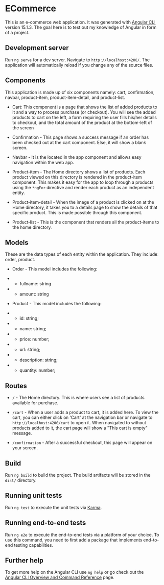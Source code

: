 # ECommerce

This is an e-commerce web application. It was generated with [Angular CLI](https://github.com/angular/angular-cli) version 15.1.3. The goal here is to test out my knowledge of Angular in form of a project.

## Development server

Run `ng serve` for a dev server. Navigate to `http://localhost:4200/`. The application will automatically reload if you change any of the source files.

## Components
This application is made up of six components namely: cart, confirmation, navbar, product-item, product-item-detail, and product-list.

- Cart: This component is a page that shows the list of added products to it and a way to process purchase (or checkout). You will see the added products to cart on the left, a form requiring the user fills his/her details to checkout, and the total amount of the product at the bottom-left of the screen

- Confirmation -  This page shows a success message if an order has been checked out at the cart component. Else, it will show a blank screen.

- Navbar -  It is the located in the app component and allows easy navigation within the web app.

- Product-item - The Home directory shows a list of products. Each product viewed on this directory is rendered in the product-item component. This makes it easy for the app to loop through a products using the `*ngFor` directive and render each product as an independent entity.

- Product-item-detail -  When the image of a product is clicked on at the Home directory, it takes you to a details page to show the details of that specific product. This is made possible through this component.

- Product-list - This is the component that renders all the product-items to the home directory.

## Models

These are the data types of each entity within the application. They include: order, product.

- Order - This model includes the following:
- - fullname: string
- - amount: string

- Product - This model includes the following:
- - id: string;
- - name: string;
- - price: number;
- - url: string;
- - description: string;
- - quantity: number;

## Routes

- `/` - The Home directory. This is where users see a list of products available for purchase.

- `/cart` - When a user adds a product to cart, it is added here. To view the cart, you can either click on 'Cart' at the navigation bar or navigate to `http://localhost:4200/cart` to open it. When navigated to without products added to it, the cart page will show a "This cart is empty" message.

- `/confirmation` -  After a successful checkout, this page will appear on your screen.



## Build

Run `ng build` to build the project. The build artifacts will be stored in the `dist/` directory.

## Running unit tests

Run `ng test` to execute the unit tests via [Karma](https://karma-runner.github.io).

## Running end-to-end tests

Run `ng e2e` to execute the end-to-end tests via a platform of your choice. To use this command, you need to first add a package that implements end-to-end testing capabilities.

## Further help

To get more help on the Angular CLI use `ng help` or go check out the [Angular CLI Overview and Command Reference](https://angular.io/cli) page.
